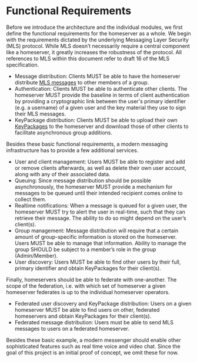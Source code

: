 # Functional Requirements

Before we introduce the architecture and the individual modules, we first define the functional requirements for the homeserver as a whole. We begin with the requirements dictated by the underlying Messaging Layer Security (MLS) protocol. While MLS doesn’t necessarily require a central component like a homeserver, it greatly increases the robustness of the protocol. All references to MLS within this document refer to draft 16 of the MLS specification.

- Message distribution: Clients MUST be able to have the homeserver distribute [MLS messages](https://www.ietf.org/archive/id/draft-ietf-mls-protocol-16.html#section-7) to other members of a group.
- Authentication: Clients MUST be able to authenticate other clients. The homeserver MUST provide the baseline in terms of client authentication by providing a cryptographic link between the user's primary identifier (e.g. a username) of a given user and the key material they use to sign their MLS messages.
- KeyPackage distribution: Clients MUST be able to upload their own [KeyPackages](https://www.ietf.org/archive/id/draft-ietf-mls-protocol-16.html#section-11) to the homeserver and download those of other clients to facilitate asynchronous group additions.

Besides these basic functional requirements, a modern messaging infrastructure has to provide a few additional services.

- User and client management: Users MUST be able to register and add or remove clients afterwards, as well as delete their own user account, along with any of their associated data.
- Queuing: Since message distribution should be possible asynchronously, the homeserver MUST provide a mechanism for messages to be queued until their intended recipient comes online to collect them.
- Realtime notifications: When a message is queued for a given user, the homeserver MUST try to alert the user in real-time, such that they can retrieve their message. The ability to do so might depend on the user’s client(s).
- Group management: Message distribution will require that a certain amount of group-specific information is stored on the homeserver. Users MUST be able to manage that information. Ability to manage the group SHOULD be subject to a member’s role in the group (Admin/Member).
- User discovery: Users MUST be able to find other users by their full, primary identifier and obtain KeyPackages for their client(s).

Finally, homeservers should be able to federate with one-another. The scope of the federation, i.e. with which set of homeserver a given homeserver federates is up to the individual homeserver operators.

- Federated user discovery and KeyPackage distribution: Users on a given homeserver MUST be able to find users on other, federated homeservers and obtain KeyPackages for their client(s).
- Federated message distribution: Users must be able to send MLS messages to users on a federated homeserver.

Besides these basic example, a modern messenger should enable other sophisticated features such as real time voice and video chat. Since the goal of this project is an initial proof of concept, we omit these for now.
